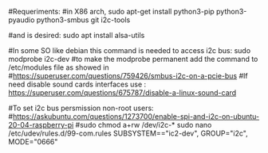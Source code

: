 #Requeriments:
#in X86 arch, 
sudo apt-get install python3-pip python3-pyaudio python3-smbus git i2c-tools

#and is desired:
sudo apt install alsa-utils

#In some SO like debian this command is needed to access i2c bus:
sudo modprobe i2c-dev
#to make the modprobe permanent add the command to /etc/modules file as showed in
#https://superuser.com/questions/759426/smbus-i2c-on-a-pcie-bus
#If need disable sound cards interfaces use : https://superuser.com/questions/675787/disable-a-linux-sound-card

#To set i2c bus persmission non-root users:
#https://askubuntu.com/questions/1273700/enable-spi-and-i2c-on-ubuntu-20-04-raspberry-pi
#sudo chmod a+rw /dev/i2c-*
sudo nano /etc/udev/rules.d/99-com.rules
SUBSYSTEM=="ic2-dev", GROUP="i2c", MODE="0666"

